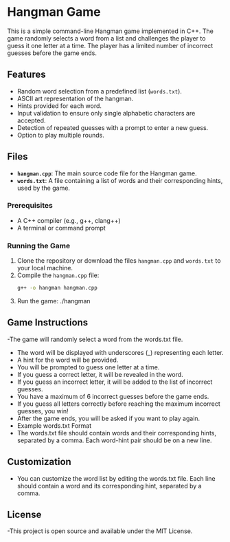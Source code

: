 # Hangman Game

This is a simple command-line Hangman game implemented in C++. The game randomly selects a word from a list and challenges the player to guess it one letter at a time. The player has a limited number of incorrect guesses before the game ends.

## Features

- Random word selection from a predefined list (`words.txt`).
- ASCII art representation of the hangman.
- Hints provided for each word.
- Input validation to ensure only single alphabetic characters are accepted.
- Detection of repeated guesses with a prompt to enter a new guess.
- Option to play multiple rounds.

## Files

- **`hangman.cpp`**: The main source code file for the Hangman game.
- **`words.txt`**: A file containing a list of words and their corresponding hints, used by the game.

### Prerequisites

- A C++ compiler (e.g., g++, clang++)
- A terminal or command prompt

### Running the Game

1. Clone the repository or download the files `hangman.cpp` and `words.txt` to your local machine.
2. Compile the `hangman.cpp` file:
   ```bash
   g++ -o hangman hangman.cpp
3. Run the game:
  ./hangman
   
## Game Instructions

-The game will randomly select a word from the words.txt file.
- The word will be displayed with underscores (_) representing each letter.
- A hint for the word will be provided.
- You will be prompted to guess one letter at a time.
- If you guess a correct letter, it will be revealed in the word.
- If you guess an incorrect letter, it will be added to the list of incorrect guesses.
- You have a maximum of 6 incorrect guesses before the game ends.
- If you guess all letters correctly before reaching the maximum incorrect guesses, you win!
- After the game ends, you will be asked if you want to play again.
- Example words.txt Format
- The words.txt file should contain words and their corresponding hints, separated by a comma. Each word-hint pair should be on a new line.

## Customization

- You can customize the word list by editing the words.txt file. Each line should contain a word and its corresponding hint, separated by a comma.

## License

-This project is open source and available under the MIT License.
